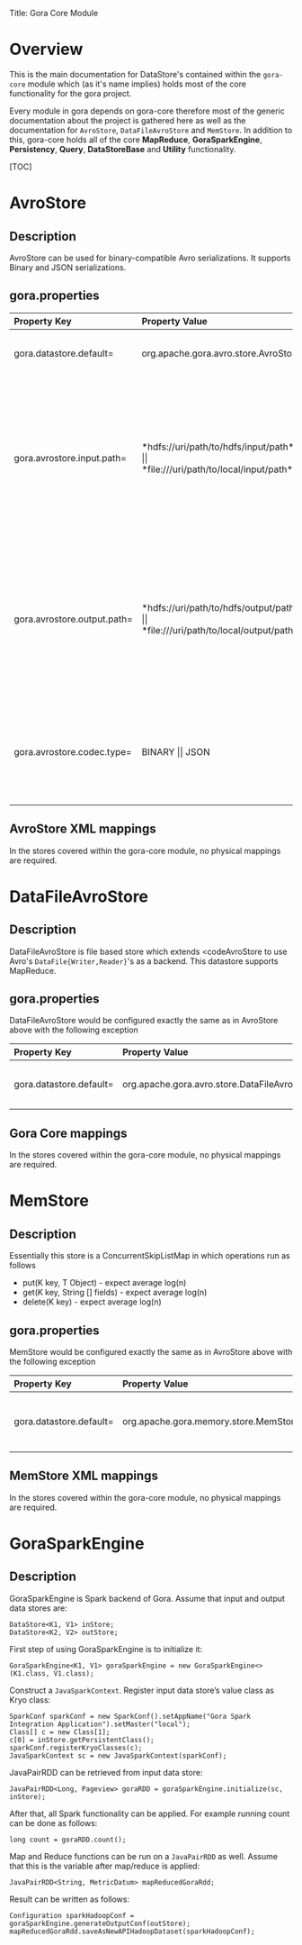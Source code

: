 Title: Gora Core Module

# Overview 
This is the main documentation for DataStore's contained within the 
<code>gora-core</code> module which (as it's name implies)
holds most of the core functionality for the gora project. 

Every module 
in gora depends on gora-core therefore most of the generic documentation 
about the project is gathered here as well as the documentation for <code>AvroStore</code>, 
<code>DataFileAvroStore</code> and <code>MemStore</code>. In addition to this, gora-core holds all of the 
core **MapReduce**, **GoraSparkEngine**, **Persistency**, **Query**, **DataStoreBase** and **Utility** functionality.

[TOC]

# AvroStore

## Description
AvroStore can be used for binary-compatible Avro serializations. It supports Binary and JSON serializations.

## gora.properties

<table class="table">
  <thead>
   <tr>
    <th align="left">Property Key</th>
    <th align="left">Property Value</th> 
    <th align="left">Required</th>
    <th align="left">Description</th>
   </tr>
  </thead>
  <tbody>
   <tr>
    <td>gora.datastore.default=</td>
    <td>org.apache.gora.avro.store.AvroStore</td>
    <td>Yes</td>
    <td>Implementation of the persistent Java storage class</td>
   </tr>
   <tr>
    <td>gora.avrostore.input.path=</td>
    <td>*hdfs://uri/path/to/hdfs/input/path* || *file:///uri/path/to/local/input/path*</td>
    <td>Yes</td>
    <td>This value should point to the input directory on hdfs (if running Gora in a distributed Hadoop environment) or to some location input directory on the local file system (if running Gora locally).</td>
   </tr>
   <tr>
    <td>gora.avrostore.output.path=</td>
    <td>*hdfs://uri/path/to/hdfs/output/path* || *file:///uri/path/to/local/output/path*</td>
    <td>Yes</td>
    <td>This value should point to the output directory on hdfs (if running Gora in a distributed Hadoop environment) or to some location output location on the local file system (if running Gora locally).</td>
   </tr>
   <tr>
    <td>gora.avrostore.codec.type=</td>
    <td>BINARY || JSON</td>
    <td>No</td>
    <td>The property key specifying avro encoder/decoder type to use. Can take values <code>BINARY</code> or <code>JSON</code> but resolves to BINARY is one is not supplied.</td>
   </tr>
  </tboday>
</table>

## AvroStore XML mappings
In the stores covered within the gora-core module, no physical mappings are required.

# DataFileAvroStore

## Description
DataFileAvroStore is file based store which extends <codeAvroStore</code> to use Avro's <code>DataFile{Writer,Reader}</code>'s as a backend. 
This datastore supports MapReduce.

## gora.properties
DataFileAvroStore would be configured exactly the same as in AvroStore above with the following exception

<table class="table">
  <thead>
   <tr>
    <th align="left">Property Key</th>
    <th align="left">Property Value</th> 
    <th align="left">Required</th>
    <th align="left">Description</th>
   </tr>
  </thead>
  <tbody>
   <tr>
    <td>gora.datastore.default=</td>
    <td>org.apache.gora.avro.store.DataFileAvroStore</td>
    <td>Yes</td>
    <td>Implementation of the persistent Java storage class</td>
   </tr>
  </tboday>
</table>

## Gora Core mappings
In the stores covered within the gora-core module, no physical mappings are required.

# MemStore

## Description
Essentially this store is a ConcurrentSkipListMap in which operations run as follows
 * put(K key, T Object) - expect average log(n)
 * get(K key, String [] fields) - expect average log(n)
 * delete(K key) - expect average log(n)

## gora.properties
MemStore would be configured exactly the same as in AvroStore above with the following exception

<table class="table">
  <thead>
   <tr>
    <th align="left">Property Key</th>
    <th align="left">Property Value</th> 
    <th align="left">Required</th>
    <th align="left">Description</th>
   </tr>
  </thead>
  <tbody>
   <tr>
    <td>gora.datastore.default=</td>
    <td>org.apache.gora.memory.store.MemStore</td>
    <td>Yes</td>
    <td>Implementation of the Java class used to hold data in memory</td>
   </tr>
  </tboday>
</table>

## MemStore XML mappings
In the stores covered within the gora-core module, no physical mappings are required.

# GoraSparkEngine
## Description
GoraSparkEngine is Spark backend of Gora. Assume that input and output data stores are:

    DataStore<K1, V1> inStore;
    DataStore<K2, V2> outStore;

First step of using GoraSparkEngine is to initialize it:

    GoraSparkEngine<K1, V1> goraSparkEngine = new GoraSparkEngine<>(K1.class, V1.class);

Construct a `JavaSparkContext`. Register input data store’s value class as Kryo class:

    SparkConf sparkConf = new SparkConf().setAppName("Gora Spark Integration Application").setMaster("local");
    Class[] c = new Class[1];
    c[0] = inStore.getPersistentClass();
    sparkConf.registerKryoClasses(c);
    JavaSparkContext sc = new JavaSparkContext(sparkConf);

JavaPairRDD can be retrieved from input data store:

    JavaPairRDD<Long, Pageview> goraRDD = goraSparkEngine.initialize(sc, inStore);

After that, all Spark functionality can be applied. For example running count can be done as follows:

    long count = goraRDD.count();

Map and Reduce functions can be run on a `JavaPairRDD` as well. Assume that this is the variable after map/reduce is applied:

    JavaPairRDD<String, MetricDatum> mapReducedGoraRdd;

Result can be written as follows:

    Configuration sparkHadoopConf = goraSparkEngine.generateOutputConf(outStore);
    mapReducedGoraRdd.saveAsNewAPIHadoopDataset(sparkHadoopConf);


